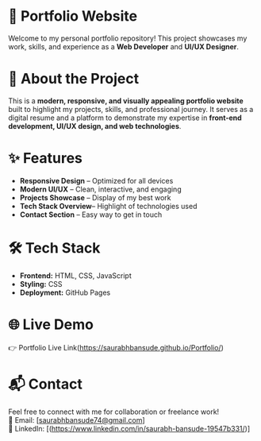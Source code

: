 

# 🌟 Portfolio Website  

Welcome to my personal portfolio repository! This project showcases my work, skills, and experience as a **Web Developer** and **UI/UX Designer**.

# 🚀 About the Project  
This is a **modern, responsive, and visually appealing portfolio website** built to highlight my projects, skills, and professional journey. It serves as a digital resume and a platform to demonstrate my expertise in **front-end development, UI/UX design, and web technologies**.

 # ✨ Features  
- **Responsive Design** – Optimized for all devices  
- **Modern UI/UX** – Clean, interactive, and engaging  
- **Projects Showcase** – Display of my best work  
- **Tech Stack Overview**– Highlight of technologies used  
- **Contact Section** – Easy way to get in touch  

 # 🛠️ Tech Stack  
- **Frontend:** HTML, CSS, JavaScript 
- **Styling:** CSS   
- **Deployment:** GitHub Pages

# 🌐 Live Demo  
👉 Portfolio Live Link(https://saurabhbansude.github.io/Portfolio/)

# 📬 Contact  
Feel free to connect with me for collaboration or freelance work!  
📧 Email: [saurabhbansude74@gmail.com]  
🔗 LinkedIn: [(https://www.linkedin.com/in/saurabh-bansude-19547b331/)]  
  

